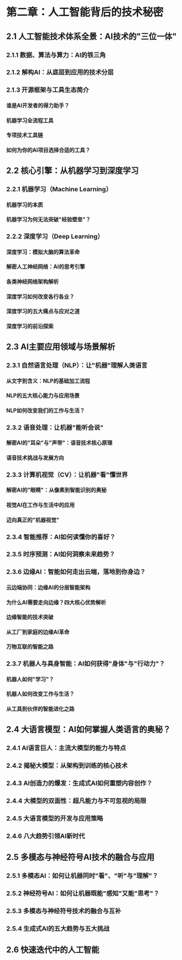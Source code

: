 # 第二章：人工智能背后的技术秘密
## 2.1 人工智能技术体系全景：AI技术的"三位一体"
### 2.1.1 数据、算法与算力：AI的铁三角
### 2.1.2 解构AI：从底层到应用的技术分层
### 2.1.3 开源框架与工具生态简介
#### 谁是AI开发者的得力助手？
#### 机器学习全流程工具
#### 专项技术工具链
#### 如何为你的AI项目选择合适的工具？
## 2.2 核心引擎：从机器学习到深度学习
### 2.2.1 机器学习（Machine Learning）
#### 机器学习的本质
#### 机器学习为何无法突破"经验壁垒"？
### 2.2.2 深度学习（Deep Learning）
#### 深度学习：模拟大脑的算法革命
#### 解密人工神经网络：AI的思考引擎
#### 各类神经网络架构解析
#### 深度学习如何改变各行各业？
#### 深度学习的五大痛点与应对之道
#### 深度学习的前沿探索
## 2.3 AI主要应用领域与场景解析
### 2.3.1 自然语言处理（NLP）：让"机器"理解人类语言
#### 从文字到含义：NLP的基础加工流程
#### NLP的五大核心能力与应用场景
#### NLP如何改变我们的工作与生活？
### 2.3.2 语音处理：让机器"能听会说"
#### 解密AI的"耳朵"与"声带"：语音技术核心原理
#### 语音技术挑战与发展方向
### 2.3.3 计算机视觉（CV）：让机器"看"懂世界
#### 解密AI的"眼睛"：从像素到智能识别的奥秘
#### 视觉AI在工作与生活中的应用
#### 迈向真正的"机器视觉"
### 2.3.4 智能推荐：AI如何读懂你的喜好？
### 2.3.5 时序预测：AI如何洞察未来趋势？
### 2.3.6 边缘AI：智能如何走出云端，落地到你身边？
#### 云边端协同：边缘AI的分层智能架构
#### 为什么AI需要走向边缘？四大核心优势解析
#### 边缘智能的技术突破
#### 从工厂到家庭的边缘AI革命
#### 万物互联的智能之路
### 2.3.7 机器人与具身智能：AI如何获得"身体"与"行动力"？
#### 机器人如何"学习"？
#### 机器人如何改变工作与生活？
#### 从工具到伙伴的智能进化之路
## 2.4 大语言模型：AI如何掌握人类语言的奥秘？
### 2.4.1 AI语言巨人：主流大模型的能力与特点
### 2.4.2 揭秘大模型：从架构到训练的核心技术
### 2.4.3 AI创造力的爆发：生成式AI如何重塑内容创作？
### 2.4.4 大模型的双面性：超凡能力与不可忽视的局限
### 2.4.5 大语言模型的开发与应用策略
### 2.4.6 八大趋势引领AI新时代
## 2.5 多模态与神经符号AI技术的融合与应用
### 2.5.1 多模态AI：如何让机器同时"看"、"听"与"理解"？
### 2.5.2 神经符号AI：如何让机器既能"感知"又能"思考"？
### 2.5.3 多模态与神经符号技术的融合与互补
### 2.5.4 生成式AI的五大趋势与五大挑战
## 2.6 快速迭代中的人工智能